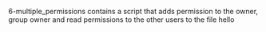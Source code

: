  6-multiple_permissions contains a script that adds permission to the owner, group owner and read permissions to the other users to the file hello
